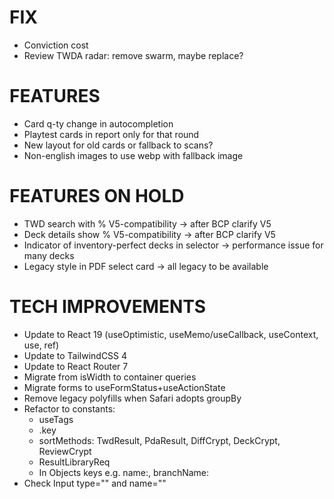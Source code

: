 # FIX
- Conviction cost
- Review TWDA radar: remove swarm, maybe replace?

# FEATURES
- Card q-ty change in autocompletion
- Playtest cards in report only for that round
- New layout for old cards or fallback to scans?
- Non-english images to use webp with fallback image

# FEATURES ON HOLD
- TWD search with % V5-compatibility -> after BCP clarify V5
- Deck details show % V5-compatibility -> after BCP clarify V5
- Indicator of inventory-perfect decks in selector -> performance issue for many decks
- Legacy style in PDF select card -> all legacy to be available

# TECH IMPROVEMENTS
- Update to React 19 (useOptimistic, useMemo/useCallback, useContext, use, ref)
- Update to TailwindCSS 4
- Update to React Router 7
- Migrate from isWidth to container queries
- Migrate forms to useFormStatus+useActionState
- Remove legacy polyfills when Safari adopts groupBy
- Refactor to constants:
  - useTags
  - .key
  - sortMethods: TwdResult, PdaResult, DiffCrypt, DeckCrypt, ReviewCrypt
  - ResultLibraryReq
  - In Objects keys e.g. name:, branchName:
- Check Input type="" and name=""
